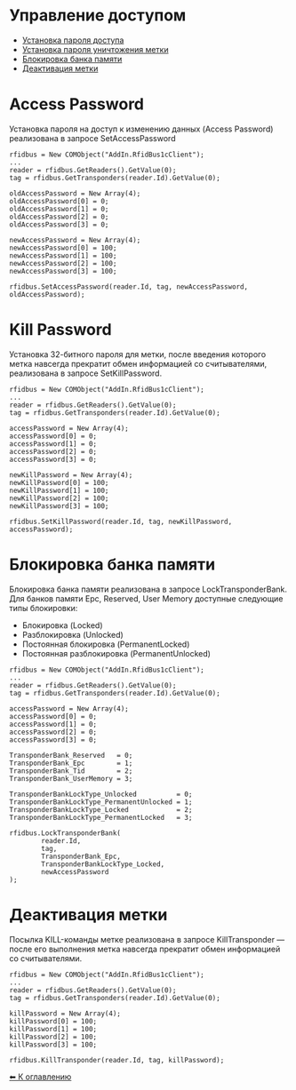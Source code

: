 Управление доступом
===================

* [Установка пароля доступа](#AccessPassword)
* [Установка пароля уничтожения метки](#KillPassword)
* [Блокировка банка памяти](#LockTransponder)
* [Деактивация метки](#KillTransponder)

<a name="AccessPassword"></a>Access Password
===============
Установка пароля на доступ к изменению данных (Access Password) реализована в запросе SetAccessPassword

```bsl
rfidbus = New COMObject("AddIn.RfidBus1cClient");
...
reader = rfidbus.GetReaders().GetValue(0);
tag = rfidbus.GetTransponders(reader.Id).GetValue(0);

oldAccessPassword = New Array(4);
oldAccessPassword[0] = 0;
oldAccessPassword[1] = 0;
oldAccessPassword[2] = 0;
oldAccessPassword[3] = 0;

newAccessPassword = New Array(4);
newAccessPassword[0] = 100;
newAccessPassword[1] = 100;
newAccessPassword[2] = 100;
newAccessPassword[3] = 100;

rfidbus.SetAccessPassword(reader.Id, tag, newAccessPassword, oldAccessPassword);
```

<a name="KillPassword"></a>Kill Password
=============
Установка 32-битного пароля для метки, после введения которого метка навсегда прекратит обмен информацией со считывателями, реализована в запросе SetKillPassword.

```bsl
rfidbus = New COMObject("AddIn.RfidBus1cClient");
...
reader = rfidbus.GetReaders().GetValue(0);
tag = rfidbus.GetTransponders(reader.Id).GetValue(0);

accessPassword = New Array(4);
accessPassword[0] = 0;
accessPassword[1] = 0;
accessPassword[2] = 0;
accessPassword[3] = 0;

newKillPassword = New Array(4);
newKillPassword[0] = 100;
newKillPassword[1] = 100;
newKillPassword[2] = 100;
newKillPassword[3] = 100;

rfidbus.SetKillPassword(reader.Id, tag, newKillPassword, accessPassword);
```

<a name="LockTransponder"></a>Блокировка банка памяти
=======================

Блокировка банка памяти реализована в запросе LockTransponderBank. Для банков памяти Epc, Reserved, User Memory доступные следующие типы блокировки:
* Блокировка (Locked)
* Разблокировка (Unlocked)
* Постоянная блокировка (PermanentLocked)
* Постоянная разблокировка (PermanentUnlocked)

```bsl
rfidbus = New COMObject("AddIn.RfidBus1cClient");
...
reader = rfidbus.GetReaders().GetValue(0);
tag = rfidbus.GetTransponders(reader.Id).GetValue(0);

accessPassword = New Array(4);
accessPassword[0] = 0;
accessPassword[1] = 0;
accessPassword[2] = 0;
accessPassword[3] = 0;

TransponderBank_Reserved   = 0;
TransponderBank_Epc        = 1;
TransponderBank_Tid        = 2;
TransponderBank_UserMemory = 3;

TransponderBankLockType_Unlocked          = 0;
TransponderBankLockType_PermanentUnlocked = 1;
TransponderBankLockType_Locked            = 2;
TransponderBankLockType_PermanentLocked   = 3;

rfidbus.LockTransponderBank(
        reader.Id,
        tag,
        TransponderBank_Epc,
        TransponderBankLockType_Locked,
        newAccessPassword
);
```

<a name="KillTransponder"></a>Деактивация метки
=================
Посылка KILL-команды метке реализована в запросе KillTransponder — после его выполнения метка навсегда прекратит обмен информацией со считывателями.

```bsl
rfidbus = New COMObject("AddIn.RfidBus1cClient");
...
reader = rfidbus.GetReaders().GetValue(0);
tag = rfidbus.GetTransponders(reader.Id).GetValue(0);

killPassword = New Array(4);
killPassword[0] = 100;
killPassword[1] = 100;
killPassword[2] = 100;
killPassword[3] = 100;

rfidbus.KillTransponder(reader.Id, tag, killPassword);
```

[⬅ К оглавлению](../README.md)
